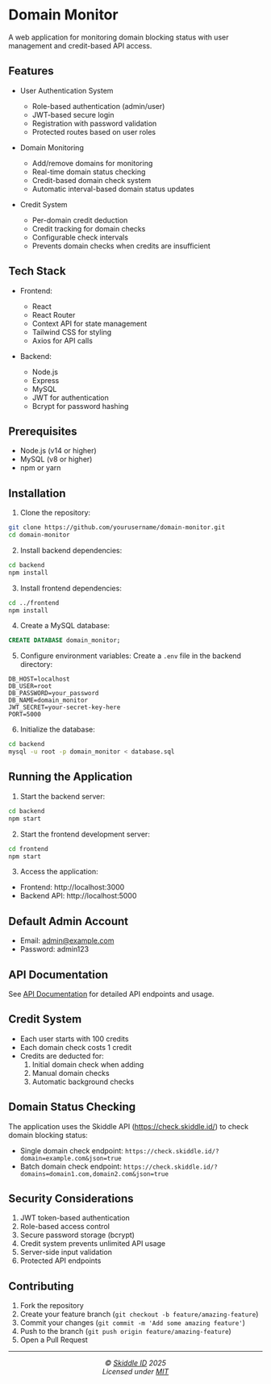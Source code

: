 # Domain Monitor

A web application for monitoring domain blocking status with user management and credit-based API access.

## Features

- User Authentication System
  - Role-based authentication (admin/user)
  - JWT-based secure login
  - Registration with password validation
  - Protected routes based on user roles

- Domain Monitoring
  - Add/remove domains for monitoring
  - Real-time domain status checking
  - Credit-based domain check system
  - Automatic interval-based domain status updates

- Credit System
  - Per-domain credit deduction
  - Credit tracking for domain checks
  - Configurable check intervals
  - Prevents domain checks when credits are insufficient

## Tech Stack

- Frontend:
  - React
  - React Router
  - Context API for state management
  - Tailwind CSS for styling
  - Axios for API calls

- Backend:
  - Node.js
  - Express
  - MySQL
  - JWT for authentication
  - Bcrypt for password hashing

## Prerequisites

- Node.js (v14 or higher)
- MySQL (v8 or higher)
- npm or yarn

## Installation

1. Clone the repository:
```bash
git clone https://github.com/yourusername/domain-monitor.git
cd domain-monitor
```

2. Install backend dependencies:
```bash
cd backend
npm install
```

3. Install frontend dependencies:
```bash
cd ../frontend
npm install
```

4. Create a MySQL database:
```sql
CREATE DATABASE domain_monitor;
```

5. Configure environment variables:
Create a `.env` file in the backend directory:
```env
DB_HOST=localhost
DB_USER=root
DB_PASSWORD=your_password
DB_NAME=domain_monitor
JWT_SECRET=your-secret-key-here
PORT=5000
```

6. Initialize the database:
```bash
cd backend
mysql -u root -p domain_monitor < database.sql
```

## Running the Application

1. Start the backend server:
```bash
cd backend
npm start
```

2. Start the frontend development server:
```bash
cd frontend
npm start
```

3. Access the application:
- Frontend: http://localhost:3000
- Backend API: http://localhost:5000

## Default Admin Account

- Email: admin@example.com
- Password: admin123

## API Documentation

See [API Documentation](docs/API.md) for detailed API endpoints and usage.

## Credit System

- Each user starts with 100 credits
- Each domain check costs 1 credit
- Credits are deducted for:
  1. Initial domain check when adding
  2. Manual domain checks
  3. Automatic background checks

## Domain Status Checking

The application uses the Skiddle API (https://check.skiddle.id/) to check domain blocking status:
- Single domain check endpoint: `https://check.skiddle.id/?domain=example.com&json=true`
- Batch domain check endpoint: `https://check.skiddle.id/?domains=domain1.com,domain2.com&json=true`

## Security Considerations

1. JWT token-based authentication
2. Role-based access control
3. Secure password storage (bcrypt)
4. Credit system prevents unlimited API usage
5. Server-side input validation
6. Protected API endpoints

## Contributing

1. Fork the repository
2. Create your feature branch (`git checkout -b feature/amazing-feature`)
3. Commit your changes (`git commit -m 'Add some amazing feature'`)
4. Push to the branch (`git push origin feature/amazing-feature`)
5. Open a Pull Request

---
<!-- License + Copyright -->
<p  align="center">
  <i>© <a href="https://skiddle.id">Skiddle ID</a> 2025</i><br>
  <i>Licensed under <a href="https://gist.github.com/arcestia/dc2bef037daf25773cb972b69d22be09">MIT</a></i>
</p>
